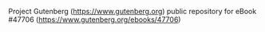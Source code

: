 Project Gutenberg (https://www.gutenberg.org) public repository for eBook #47706 (https://www.gutenberg.org/ebooks/47706)
